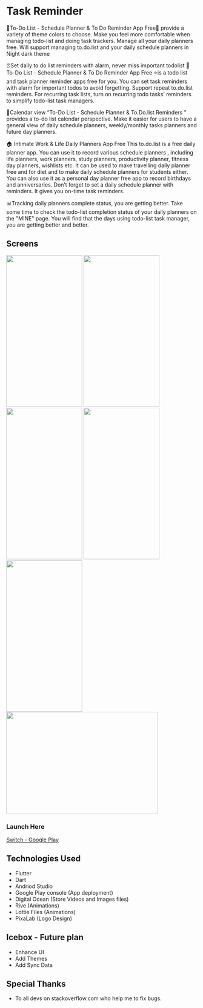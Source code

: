 # Task Reminder

📝To-Do List - Schedule Planner & To Do Reminder App Free📝 provide a variety of theme colors to choose. Make you feel more comfortable when managing todo-list and doing task trackers. Manage all your daily planners free.
Will support managing to.do.list and your daily schedule planners in Night dark theme

⏰Set daily to do list reminders with alarm, never miss important todolist
📝To-Do List - Schedule Planner & To Do Reminder App Free ⭐is a todo list and task planner reminder apps free for you. You can set task reminders with alarm for important todos to avoid forgetting.
Support repeat to.do.list reminders. For recurring task lists, turn on recurring todo tasks’ reminders to simplify todo-list task managers.

📅Calendar view
“To-Do List - Schedule Planner & To.Do.list Reminders ” provides a to-do list calendar perspective. Make it easier for users to have a general view of daily schedule planners, weekly/monthly tasks planners and future day planners.

🏠 Intimate Work & Life Daily Planners App Free
This to.do.list is a free daily planner app. You can use it to record various schedule planners , including life planners, work planners, study planners, productivity planner, fitness day planners, wishlists etc.
It can be used to make travelling daily planner free and for diet and to make daily schedule planners for students either.
You can also use it as a personal day planner free app to record birthdays and anniversaries. Don’t forget to set a daily schedule planner with reminders. It gives you on-time task reminders.

📊Tracking daily planners complete status, you are getting better.
Take some time to check the todo-list completion status of your daily planners on the "MINE" page. You will find that the days using todo-list task manager, you are getting better and better.

## Screens


<p float="left">
<img src="https://imgur.com/3Q80y8u.png" width="200" height="400" />
<img src="https://imgur.com/PaLLrMg.png" width="200" height="400" />
<img src="https://imgur.com/b964jdW.png" width="200" height="400" />
<img src="https://imgur.com/l4PrK15.png" width="200" height="400" />
<img src="https://imgur.com/GUlutj4.png" width="200" height="400" />
<img src="https://imgur.com/cldP8zi.png" width="400" height="270" />
</p>

### Launch Here
[Switch - Google Play](https://play.google.com/store/apps/details?id=com.ushnfay.taskreminder)


## Technologies Used
* Flutter
* Dart
* Andriod Studio
* Google Play console (App deployment)
* Digital Ocean (Store Videos and Images files)
* Rive (Animations)
* Lottie Files (Animations)
* PixaLab (Logo Design)

## Icebox - Future plan

* Enhance UI
* Add Themes
* Add Sync Data


## Special Thanks

* To all devs on stackoverflow.com who help me to fix bugs.